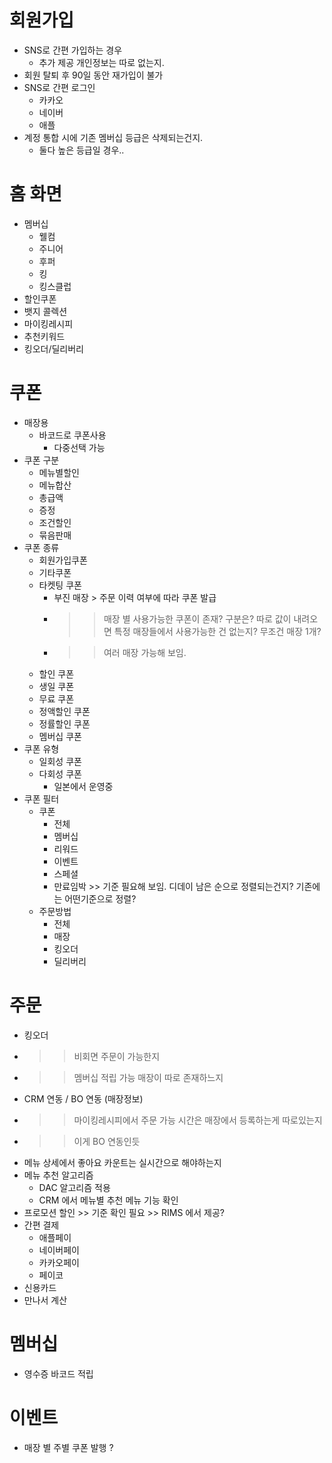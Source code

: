 # 회원가입
- SNS로 간편 가입하는 경우
	- 추가 제공 개인정보는 따로 없는지.
- 회원 탈퇴 후 90일 동안 재가입이 불가
- SNS로 간편 로그인
	- 카카오
	- 네이버
	- 애플
- 계정 통합 시에 기존 멤버십 등급은 삭제되는건지.
	- 둘다 높은 등급일 경우..

# 홈 화면
- 멤버십
	- 웰컴
	- 주니어
	- 후퍼
	- 킹
	- 킹스클럽
- 할인쿠폰
- 뱃지 콜렉션
- 마이킹레시피
- 추천키워드
- 킹오더/딜리버리

# 쿠폰
- 매장용
	- 바코드로 쿠폰사용
		- 다중선택 가능
- 쿠폰 구분
	- 메뉴별할인
	- 메뉴합산
	- 총급액
	- 증정
	- 조건할인
	- 묶음판매
- 쿠폰 종류
	- 회원가입쿠폰
	- 기타쿠폰
	- 타켓팅 쿠폰
		- 부진 매장 > 주문 이력 여부에 따라 쿠폰 발급
		- >> 매장 별 사용가능한 쿠폰이 존재? 구분은? 따로 값이 내려오면 특정 매장들에서 사용가능한 건 없는지? 무조건 매장 1개?
		- >> 여러 매장 가능해 보임.
	- 할인 쿠폰
	- 생일 쿠폰
	- 무료 쿠폰
	- 정액할인 쿠폰
	- 정률할인 쿠폰
	- 멤버십 쿠폰
- 쿠폰 유형
	- 일회성 쿠폰
	- 다회성 쿠폰
		- 일본에서 운영중
- 쿠폰 필터
	- 쿠폰
		- 전체
		- 멤버십
		- 리워드
		- 이벤트
		- 스페셜
		- 만료임박 >> 기준 필요해 보임. 디데이 남은 순으로 정렬되는건지? 기존에는 어떤기준으로 정렬?
	- 주문방법
		- 전체
		- 매장
		- 킹오더
		- 딜리버리


# 주문
- 킹오더
- >>비회면 주문이 가능한지
- >> 멤버십 적립 가능 매장이 따로 존재하느지
- CRM 연동 / BO 연동 (매장정보)
- >> 마이킹레시피에서 주문 가능 시간은 매장에서 등록하는게 따로있는지
- >> 이게 BO 연동인듯
- 메뉴 상세에서 좋아요 카운트는 실시간으로 해야하는지
- 메뉴 추천 알고리즘
	- DAC 알고리즘 적용
	- CRM 에서 메뉴별 추천 메뉴 기능 확인
- 프로모션 할인 >> 기준 확인 필요 >> RIMS 에서 제공?
- 간편 결제
	- 애플페이
	- 네이버페이
	- 카카오페이
	- 페이코
- 신용카드
- 만나서 계산


# 멤버십
- 영수증 바코드 적립

# 이벤트
- 매장 별 주별 쿠폰 발행 ?